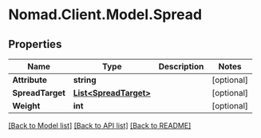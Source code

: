 # Nomad.Client.Model.Spread

## Properties

Name | Type | Description | Notes
------------ | ------------- | ------------- | -------------
**Attribute** | **string** |  | [optional] 
**SpreadTarget** | [**List&lt;SpreadTarget&gt;**](SpreadTarget.md) |  | [optional] 
**Weight** | **int** |  | [optional] 

[[Back to Model list]](../README.md#documentation-for-models) [[Back to API list]](../README.md#documentation-for-api-endpoints) [[Back to README]](../README.md)

